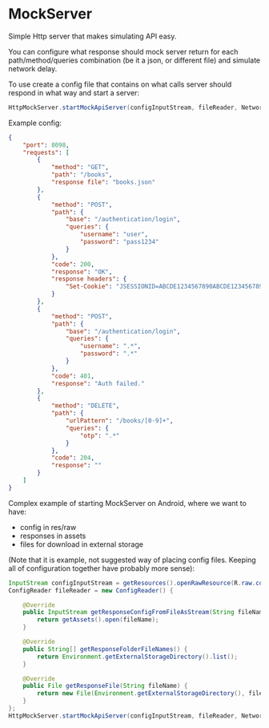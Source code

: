 MockServer
==========

Simple Http server that makes simulating API easy.

You can configure what response should mock server return for each path/method/queries combination (be it a json, or different file) and simulate network delay.

To use create a config file that contains on what calls server should respond in what way and start a server:

```java
HttpMockServer.startMockApiServer(configInputStream, fileReader, NetworkType.VPN);
```

Example config:

```json
{
    "port": 8098,
    "requests": [
        {
            "method": "GET",
            "path": "/books",
            "response file": "books.json"
        },
        {
            "method": "POST",
            "path": {
                "base": "/authentication/login",
                "queries": {
                    "username": "user",
                    "password": "pass1234"
                }
            },
            "code": 200,
            "response": "OK",
            "response headers": {
                "Set-Cookie": "JSESSIONID=ABCDE1234567890ABCDE1234567890; HttpOnly"
            }
        },
        {
            "method": "POST",
            "path": {
                "base": "/authentication/login",
                "queries": {
                    "username": ".*",
                    "password": ".*"
                }
            },
            "code": 401,
            "response": "Auth failed."
        },
        {
            "method": "DELETE",
            "path": {
                "urlPattern": "/books/[0-9]+",
                "queries": {
                    "otp": ".*"
                }
            },
            "code": 204,
            "response": ""
        }
    ]
}
```

Complex example of starting MockServer on Android, where we want to have: 
* config in res/raw
* responses in assets
* files for download in external storage

(Note that it is example, not suggested way of placing config files. Keeping all of configuration together have probably more sense):

```java
InputStream configInputStream = getResources().openRawResource(R.raw.config);
ConfigReader fileReader = new ConfigReader() {

    @Override
    public InputStream getResponseConfigFromFileAsStream(String fileName) throws IOException {
        return getAssets().open(fileName);
    }

    @Override
    public String[] getResponseFolderFileNames() {
        return Environment.getExternalStorageDirectory().list();
    }

    @Override
    public File getResponseFile(String fileName) {
        return new File(Environment.getExternalStorageDirectory(), fileName);
    }
};
HttpMockServer.startMockApiServer(configInputStream, fileReader, NetworkType.VPN);
```


